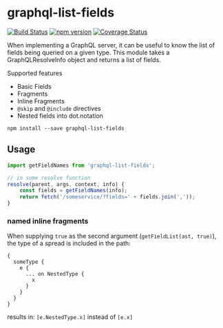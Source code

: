 # graphql-list-fields
[![Build Status](https://travis-ci.org/jakepusateri/graphql-list-fields.svg?branch=master)](https://travis-ci.org/jakepusateri/graphql-list-fields)
[![npm version](https://badge.fury.io/js/graphql-list-fields.svg)](https://badge.fury.io/js/graphql-list-fields)
[![Coverage Status](https://coveralls.io/repos/github/jakepusateri/graphql-list-fields/badge.svg?branch=master)](https://coveralls.io/github/jakepusateri/graphql-list-fields?branch=master)

When implementing a GraphQL server, it can be useful to know the list of fields being queried on
a given type. This module takes a GraphQLResolveInfo object and returns a list of fields.

Supported features
- Basic Fields
- Fragments
- Inline Fragments
- `@skip` and `@include` directives
- Nested fields into dot.notation

```
npm install --save graphql-list-fields
```

## Usage
```javascript
import getFieldNames from 'graphql-list-fields';

// in some resolve function
resolve(parent, args, context, info) {
    const fields = getFieldNames(info);
    return fetch('/someservice/?fields=' + fields.join(','));
}
```

### named inline fragments
When supplying `true` as the second argument (`getFieldList(ast, true)`), the type of a spread is included in the path:
```
{
  someType {
    e {
      ... on NestedType {
        x
      }
    }
  }
}
```
results in: `[e.NestedType.x]` instead of `[e.x]`

